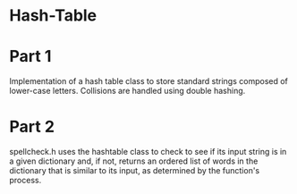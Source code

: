 # Hash-Table

# **Part 1**
Implementation of a hash table class to store standard strings composed of lower-case letters. Collisions are handled using double hashing.

# **Part 2**
spellcheck.h uses the hashtable class to check to see if its input string is in a given dictionary and, if not, returns an ordered list of words in the dictionary that is similar to its input, as determined by the function's process.


